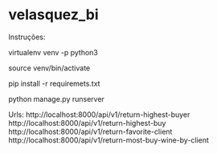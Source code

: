 # velasquez_bi

Instruções:

virtualenv venv -p python3

source venv/bin/activate

pip install -r requiremets.txt

python manage.py runserver



Urls:
http://localhost:8000/api/v1/return-highest-buyer
http://localhost:8000/api/v1/return-highest-buy
http://localhost:8000/api/v1/return-favorite-client
http://localhost:8000/api/v1/return-most-buy-wine-by-client